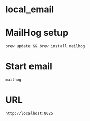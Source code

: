# local_email

# MailHog setup

`brew update && brew install mailhog`

# Start email

`mailhog`

# URL

`http://localhost:8025`
